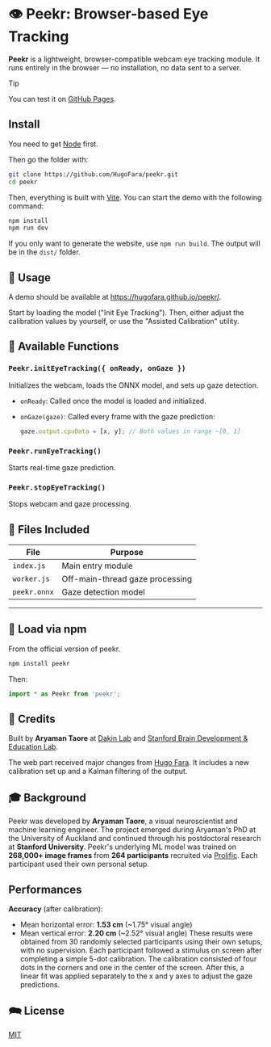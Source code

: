 # 👁️ Peekr: Browser-based Eye Tracking

**Peekr** is a lightweight, browser-compatible webcam eye tracking module.
It runs entirely in the browser — no installation, no data sent to a server.

> [!TIP]
> You can test it on [GitHub Pages](https://hugofara.github.io/peekr/).

## Install

You need to get [Node](https://nodejs.org/en/download) first.

Then go the folder with:

```sh
git clone https://github.com/HugoFara/peekr.git
cd peekr
```

Then, everything is built with [Vite](https://vite.dev).
You can start the demo with the following command:

```bash
npm install
npm run dev
```

If you only want to generate the website, use `npm run build`.
The output will be in the `dist/` folder.

## 🧪 Usage

A demo should be available at <https://hugofara.github.io/peekr/>.

Start by loading the model ("Init Eye Tracking").
Then, either adjust the calibration values by yourself, or use the "Assisted Calibration" utility.

## 🧠 Available Functions

### `Peekr.initEyeTracking({ onReady, onGaze })`

Initializes the webcam, loads the ONNX model, and sets up gaze detection.

* `onReady`: Called once the model is loaded and initialized.
* `onGaze(gaze)`: Called every frame with the gaze prediction:

  ```js
  gaze.output.cpuData = [x, y]; // Both values in range ~[0, 1]
  ```

### `Peekr.runEyeTracking()`

Starts real-time gaze prediction.

### `Peekr.stopEyeTracking()`

Stops webcam and gaze processing.

## 📁 Files Included

| File          | Purpose                         |
| ------------- | ------------------------------- |
| `index.js`    | Main entry module               |
| `worker.js`   | Off-main-thread gaze processing |
| `peekr.onnx`  | Gaze detection model            |

---

## 🚀 Load via npm

From the official version of peekr.

```bash
npm install peekr
```

Then:

```js
import * as Peekr from 'peekr';
```

## 🧠 Credits

Built by **Aryaman Taore** at [Dakin Lab](https://www.dakinlab.org) and [Stanford Brain Development & Education Lab](https://edneuro.stanford.edu).

The web part received major changes from [Hugo Fara](https://hugofara.net).
It includes a new calibration set up and a Kalman filtering of the output.

## 🎓 Background

Peekr was developed by **Aryaman Taore**, a visual neuroscientist and machine learning engineer.
The project emerged during Aryaman's PhD at the University of Auckland and continued through his postdoctoral research at **Stanford University**.
Peekr's underlying ML model was trained on **268,000+ image frames** from **264 participants** recruited via [Prolific](https://www.prolific.com/).
Each participant used their own personal setup.

## Performances

**Accuracy** (after calibration):

* Mean horizontal error: **1.53 cm** (~1.75° visual angle)
* Mean vertical error: **2.20 cm** (~2.52° visual angle)
These results were obtained from 30 randomly selected participants using their own setups, with no supervision.
Each participant followed a stimulus on screen after completing a simple 5-dot calibration.
The calibration consisted of four dots in the corners and one in the center of the screen.
After this, a linear fit was applied separately to the x and y axes to adjust the gaze predictions.

## 🗪 License

[MIT](https://mit-license.org/)
